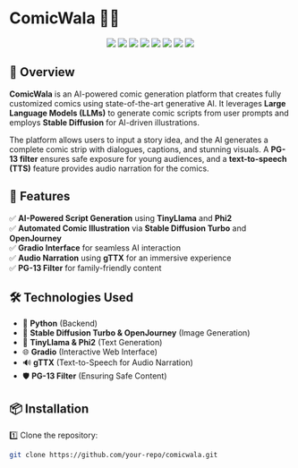 # ComicWala 🎨🤖  

<p align="center">
  <img src="https://img.shields.io/badge/Python-3776AB?style=for-the-badge&logo=python&logoColor=white">
  <img src="https://img.shields.io/badge/Gradio-FF9800?style=for-the-badge">
  <img src="https://img.shields.io/badge/Stable%20Diffusion-000000?style=for-the-badge&logo=stable-diffusion&logoColor=white">
  <img src="https://img.shields.io/badge/Transformers-FFCC00?style=for-the-badge&logo=huggingface&logoColor=white">
  <img src="https://img.shields.io/badge/TinyLlama-008080?style=for-the-badge">
  <img src="https://img.shields.io/badge/OpenJourney-663399?style=for-the-badge">
  <img src="https://img.shields.io/badge/PG--13%20Filter-FF5733?style=for-the-badge">
  <img src="https://img.shields.io/badge/Text--to--Speech-4285F4?style=for-the-badge">
</p>

## 📖 Overview  
**ComicWala** is an AI-powered comic generation platform that creates fully customized comics using state-of-the-art generative AI. It leverages **Large Language Models (LLMs)** to generate comic scripts from user prompts and employs **Stable Diffusion** for AI-driven illustrations.  

The platform allows users to input a story idea, and the AI generates a complete comic strip with dialogues, captions, and stunning visuals. A **PG-13 filter** ensures safe exposure for young audiences, and a **text-to-speech (TTS)** feature provides audio narration for the comics.  

## 🚀 Features  
✅ **AI-Powered Script Generation** using **TinyLlama** and **Phi2**  
✅ **Automated Comic Illustration** via **Stable Diffusion Turbo** and **OpenJourney**  
✅ **Gradio Interface** for seamless AI interaction  
✅ **Audio Narration** using **gTTX** for an immersive experience  
✅ **PG-13 Filter** for family-friendly content  

## 🛠 Technologies Used  
- 🐍 **Python** (Backend)  
- 🎨 **Stable Diffusion Turbo & OpenJourney** (Image Generation)  
- 🤖 **TinyLlama & Phi2** (Text Generation)  
- 🌐 **Gradio** (Interactive Web Interface)  
- 🔊 **gTTX** (Text-to-Speech for Audio Narration)  
- 🛡 **PG-13 Filter** (Ensuring Safe Content)  

## 📦 Installation  
1️⃣ Clone the repository:  
```sh
git clone https://github.com/your-repo/comicwala.git
